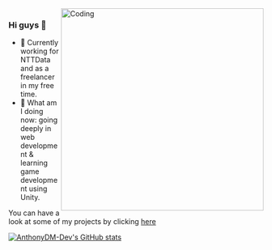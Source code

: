 <img align="right" alt="Coding" width="400" src="https://www.kevinwanke.com/wp-content/uploads/2021/06/marcel-friedrich-XC_28Kk25F0-unsplash.jpg">

### Hi guys 👋

- 🔭 Currently working for NTTData and as a freelancer in my free time.
- 🌱 What am I doing now: going deeply in web development & learning game development using Unity.

You can have a look at some of my projects by clicking [here](https://beacons.ai/anthonydm_dev)

[![AnthonyDM-Dev's GitHub stats](https://github-readme-stats.vercel.app/api?username=AnthonyDM-Dev)](https://github.com/AnthonyDM-Dev/github-readme-stats)
